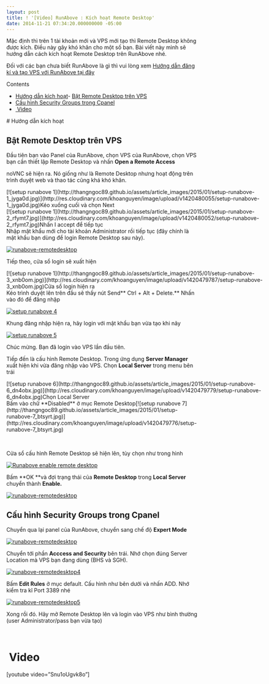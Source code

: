 ```yaml
---
layout: post
title: ! '[Video] RunAbove : Kích hoạt Remote Desktop'
date: 2014-11-21 07:34:20.000000000 -05:00
---
```


Mặc định thì trên 1 tài khoản mới và VPS mới tạo thì Remote Desktop không được kích. Điều này gây khó khăn cho một số bạn. Bài viết này mình sẽ hướng dẫn cách kích hoạt Remote Desktop trên RunAbove nhé.

Đối với các bạn chưa biết RunAbove là gì thì vui lòng xem [Hướng dẫn đăng kí và tạo VPS với RunAbove tại đây](http://khoanguyen.me/runabove-6-thang-vps-windows-mien-phi/ "RunAbove : 6 tháng VPS 2GB RAM Windows miễn phí")

<div class="toc_wrap_right toc_transparent no_bullets" id="toc_container">Contents

- [Hướng dẫn kích hoạt](#Hng_dn_kch_hot)- [Bật Remote Desktop trên VPS](#Bt_Remote_Desktop_trn_VPS)
- [Cấu hình Security Groups trong Cpanel](#Cu_hnh_Security_Groups_trong_Cpanel)
- [ Video](#Video)

</div>
# <span id="Hng_dn_kch_hot">Hướng dẫn kích hoạt</span>


## <span id="Bt_Remote_Desktop_trn_VPS">Bật Remote Desktop trên VPS</span>

Đầu tiên bạn vào Panel của RunAbove, chọn VPS của RunAbove, chọn VPS bạn cần thiết lập Remote Desktop và nhấn **Open a Remote Access**

noVNC sẽ hiện ra. Nó giống như là Remote Desktop nhưng hoạt động trên trình duyệt web và thao tác cũng khá khó khăn.

<div class="wp-caption aligncenter" id="attachment_139" style="width: 730px">[![setup runabove 1](http://thangngoc89.github.io/assets/article_images/2015/01/setup-runabove-1_jyga0d.jpg)](http://res.cloudinary.com/khoanguyen/image/upload/v1420480055/setup-runabove-1_jyga0d.jpg)Kéo xuống cuối và chọn Next

</div><div class="wp-caption aligncenter" id="attachment_140" style="width: 730px">[![setup runabove 1](http://thangngoc89.github.io/assets/article_images/2015/01/setup-runabove-2_rfymt7.jpg)](http://res.cloudinary.com/khoanguyen/image/upload/v1420480052/setup-runabove-2_rfymt7.jpg)Nhấn I accept để tiếp tục

</div>Nhập mật khẩu mới cho tài khoản Administrator rồi tiếp tục (đây chính là mật khẩu bạn dùng để login Remote Desktop sau này).

[![runabove-remotedesktop](http://thangngoc89.github.io/assets/article_images/2015/01/runabove-remotedesktop_rlkqjl.jpg)](http://res.cloudinary.com/khoanguyen/image/upload/v1420479770/runabove-remotedesktop_rlkqjl.jpg)

Tiếp theo, cửa sổ login sẽ xuất hiện

<div class="wp-caption aligncenter" id="attachment_141" style="width: 730px">[![setup runabove 1](http://thangngoc89.github.io/assets/article_images/2015/01/setup-runabove-3_xnb0om.jpg)](http://res.cloudinary.com/khoanguyen/image/upload/v1420479787/setup-runabove-3_xnb0om.jpg)Cửa sổ login hiện ra

</div>Kéo trình duyệt lên trên đầu sẽ thấy nút Send** Ctrl + Alt + Delete.** Nhấn vào đó để đăng nhập

[![setup runabove 4](http://thangngoc89.github.io/assets/article_images/2015/01/setup-runabove-4_rxxrkb.jpg)](http://res.cloudinary.com/khoanguyen/image/upload/v1420479785/setup-runabove-4_rxxrkb.jpg)

Khung đăng nhập hiện ra, hãy login với mật khẩu bạn vừa tạo khi nãy

[![setup runabove 5](http://thangngoc89.github.io/assets/article_images/2015/01/setup-runabove-5_gwutki.jpg)](http://res.cloudinary.com/khoanguyen/image/upload/v1420479782/setup-runabove-5_gwutki.jpg)

Chúc mừng. Bạn đã login vào VPS lần đầu tiên.

Tiếp đến là cấu hình Remote Desktop. Trong ứng dụng **Server Manager** xuất hiện khi vừa đăng nhập vào VPS. Chọn **Local Server** trong menu bên trái

<div class="wp-caption aligncenter" id="attachment_144" style="width: 730px">[![setup runabove 6](http://thangngoc89.github.io/assets/article_images/2015/01/setup-runabove-6_dn4obx.jpg)](http://res.cloudinary.com/khoanguyen/image/upload/v1420479779/setup-runabove-6_dn4obx.jpg)Chọn Local Server

</div>Bấm vào chữ **Disabled** ở mục Remote Desktop[![setup runabove 7](http://thangngoc89.github.io/assets/article_images/2015/01/setup-runabove-7_btsyrt.jpg)](http://res.cloudinary.com/khoanguyen/image/upload/v1420479776/setup-runabove-7_btsyrt.jpg)

 

Cửa sổ cấu hình Remote Desktop sẽ hiện lên, tùy chọn như trong hình

[![Runabove enable remote desktop](http://thangngoc89.github.io/assets/article_images/2015/01/setup-runabove-9_hqbecs.jpg)](http://thangngoc89.github.io/assets/article_images/2015/01/setup-runabove-9_hqbecs.jpg)

Bấm **OK **và đợi trạng thái của **Remote Desktop** trong **Local Server** chuyển thành **Enable.**

[![runabove-remotedesktop](http://thangngoc89.github.io/assets/article_images/2015/01/runabove-remotedesktop21_rtioqd.jpg)](http://res.cloudinary.com/khoanguyen/image/upload/v1420479765/runabove-remotedesktop21_rtioqd.jpg)


## <span id="Cu_hnh_Security_Groups_trong_Cpanel">Cấu hình Security Groups trong Cpanel</span>

Chuyển qua lại panel của RunAbove, chuyển sang chế độ **Expert Mode**

[![runabove-remotedesktop](http://thangngoc89.github.io/assets/article_images/2015/01/runabove-remotedesktop3_n3trw8.jpg)](http://thangngoc89.github.io/assets/article_images/2015/01/runabove-remotedesktop3_n3trw8.jpg)

Chuyển tới phần **Acccess and Security** bên trái. Nhớ chọn đúng Server Location mà VPS bạn đang dùng (BHS và SGH).

[![runabove-remotedesktop4](http://thangngoc89.github.io/assets/article_images/2015/01/runabove-remotedesktop4_lw48tu.jpg)](http://res.cloudinary.com/khoanguyen/image/upload/v1420479708/runabove-remotedesktop4_lw48tu.jpg)

Bấm **Edit Rules** ở mục default. Cấu hình như bên dưới và nhấn ADD. Nhớ kiểm tra kĩ Port 3389 nhé

[![runabove-remotedesktop5](http://thangngoc89.github.io/assets/article_images/2015/01/runabove-remotedesktop5_byllmd.jpg)](http://res.cloudinary.com/khoanguyen/image/upload/v1420479705/runabove-remotedesktop5_byllmd.jpg)

Xong rồi đó. Hãy mở Remote Desktop lên và login vào VPS như bình thường (user Administrator/pass bạn vừa tạo)

 


# <span id="Video"> Video</span>

[youtube video=”Snu1oUgvk8o”]

 

 

 

 


